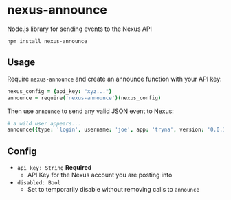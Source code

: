 # nexus-announce

Node.js library for sending events to the Nexus API

```
npm install nexus-announce
```

## Usage

Require `nexus-announce` and create an announce function with your API key:

```coffee
nexus_config = {api_key: "xyz..."}
announce = require('nexus-announce')(nexus_config)
```

Then use `announce` to send any valid JSON event to Nexus:

```coffee
# a wild user appears...
announce({type: 'login', username: 'joe', app: 'tryna', version: '0.0.1'})
```

## Config

* `api_key: String` **Required**
    * API Key for the Nexus account you are posting into
* `disabled: Bool`
    * Set to temporarily disable without removing calls to `announce`
